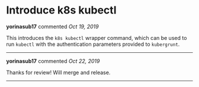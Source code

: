# Introduce k8s kubectl

**yorinasub17** commented *Oct 19, 2019*

This introduces the `k8s kubectl` wrapper command, which can be used to run `kubectl` with the authentication parameters provided to `kubergrunt`.
<br />
***


**yorinasub17** commented *Oct 22, 2019*

Thanks for review! Will merge and release.
***

